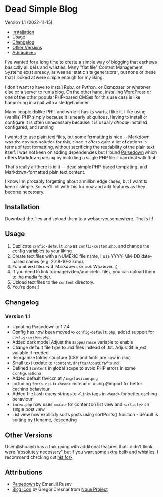 # Dead Simple Blog

Version 1.1 (2022-11-15)

- [Installation](#installation)
- [Usage](#usage)
- [Changelog](#changelog)
- [Other Versions](#other-versions)
- [Attributions](#attributions)

I've wanted for a long time to create a simple way of blogging that eschews basically all bells and whistles. Many "flat file" Content Management Systems exist already, as well as "static site generators", but none of these that I looked at were simple enough for my liking.

I don't want to have to install Ruby, or Python, or Composer, or whatever else on a server to run a blog. On the other hand, installing WordPress or one of the other popular PHP-based CMSes for this use case is like hammering in a nail with a sledgehammer.

Many people dislike PHP, and while it has its warts, I like it. I like using (vanilla) PHP simply because it is nearly ubiquitous. Having to install or configure it is often unnecessary because it is usually *already* installed, configured, and running.

I wanted to use plain text files, but some formatting is nice -- Markdown was the obvious solution for this, since it offers quite a lot of options in terms of text formatting, without sacrificing the readability of the plain text itself. I was not keen on adding dependencies but I found [Parsedown](http://parsedown.org) which offers Markdown parsing by including a single PHP file. I can deal with that.

That's really all there is to it -- dead simple PHP-based templating, and Markdown-formatted plain text content.

I know I'm probably forgetting about a million edge cases, but I want to keep it simple. So, we'll roll with this for now and add features as they become necessary.

## Installation

Download the files and upload them to a webserver somewhere. That's it!

## Usage

1. Duplicate `config-default.php` as `config-custom.php`, and change the config variables to your liking.
2. Create text files with a NUMERIC file name, I use YYYY-MM-DD date-based names (e.g. 2018-10-30.md).
3. Format text files with Markdown, or not. Whatever. ;)
4. If you need to link to image/video/audio/etc. files, you can upload them to the media folder.
4. Upload text files to the `content` directory.
5. You're done!!

## Changelog

### Version 1.1

- Updating Parsedown to 1.7.4
- Config has now been moved to `config-default.php`, added support for `config-custom.php`
- Added dark mode! Adjust the `$appearance` variable to enable
- Change default file type to .md files instead of .txt. Adjust $file_ext variable if needed
- Reorganize folder structure (CSS and fonts are now in /src)
- Small text update to `/content/drafts/AboutDrafts.md`
- Defined `$content` in global scope to avoid PHP errors in some configurations
- Added default favicon at `/img/favicon.png`
- Including `fonts.css` in `<head>` instead of using @import for better caching behaviour
- Added file hash query strings to `<link>` tags in `<head>` for better caching behaviour
- `index.php` now uses `<main>` for content on list view and `<article>` on single post view
- List view now explicitly sorts posts using sortPosts() function - default is sorting by filename, descending

## Other Versions

User @shoaiyb has a fork going with additional features that I didn't think were "absolutely necessary" but if you want some extra bells and whistles, I recommend checking out [his fork](https://github.com/shoaiyb/dead-simple-blog).

## Attributions

- [Parsedown](https://github.com/erusev/parsedown) by Emanuil Rusev
- [Blog Icon](https://thenounproject.com/icon/blog-3557350/) by Gregor Cresnar from [Noun Project](https://thenounproject.com)
